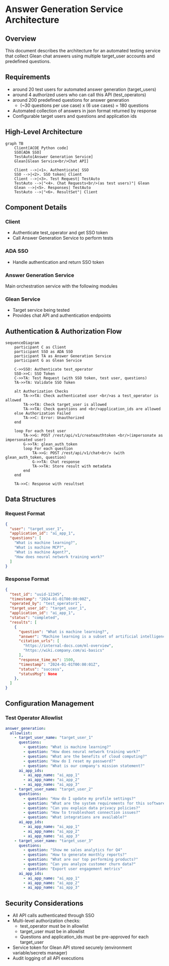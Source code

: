 # Answer Generation Service Architecture

## Overview
This document describes the architecture for an automated testing service that collect Glean chat answers using multiple target_user accounts and predefined questions.

## Requirements
- around 20 test users for automated answer generation (target_users)
- around 4 authorized users who can call this API (test_operators)
- around 200 predefined questions for answer generation
  - (~30 questions per use case) x (6 use cases) = 180 questions
- Automated collection of answers in json format returned by response
- Configurable target users and questions and application ids

## High-Level Architecture

```mermaid
graph TB
    Client[ACOE Python code]
    SSO[ADA SSO]
    TestAuto[Answer Generation Service]
    Glean[Glean Service<br/>Chat API]
    
    Client -->|<1>. Authenticate| SSO
    SSO -->|<2>. SSO token| Client
    Client -->|<3>. Test Request| TestAuto
    TestAuto -->|"<4>. Chat Requests<br/>(as test users)"| Glean
    Glean -->|<5>. Responses| TestAuto
    TestAuto -->|"<6>. ResultSet"| Client
```

## Component Details

### Client
- Authenticate test_operator and get SSO token
- Call Answer Generation Service to perform tests

### ADA SSO
- Handle authentication and return SSO token

### Answer Generation Service
Main orchestration service with the following modules

### Glean Service
- Target service being tested
- Provides chat API and authentication endpoints

## Authentication & Authorization Flow

```mermaid
sequenceDiagram
    participant C as Client
    participant SSO as ADA SSO
    participant TA as Answer Generation Service
    participant G as Glean Service
    
    C->>SSO: Authenticate test_operator
    SSO->>C: SSO Token
    C->>TA: Test Request (with SSO token, test user, questions)
    TA->>TA: Validate SSO Token
    
    alt Authorization Checks
        TA->>TA: Check authenticated user <br/>as a test_operator is allowed
        TA->>TA: Check target_user is allowed
        TA->>TA: Check questions and <br/>application_ids are allowed
    else Authorization Failed
        TA->>C: Error: Unauthorized
    end
    
    loop For each test user
        TA->>G: POST /rest/api/v1/createauthtoken <br/>(impersonate as impersonated user)
        G->>TA: glean_auth_token
        loop For each question
            TA->>G: POST /rest/api/v1/chat<br/> (with glean_auth_token, question)
            G->>TA: Chat response
            TA->>TA: Store result with metadata
        end
    end

    TA->>C: Response with resultset
```

## Data Structures

### Request Format
```json
{
  "user": "target_user_1",
  "application_id": "ai_app_1",
  "questions": [
    "What is machine learning?",
    "What is machine MCP?",
    "What is machine Agent?",
    "How does neural network training work?"
  ]
}
```

### Response Format
```json
{
  "test_id": "uuid-12345",
  "timestamp": "2024-01-01T00:00:00Z",
  "operated_by": "test_operator1",
  "target_user_id": "target_user_1",
  "application_id": "ai_app_1",
  "status": "completed",
  "results": [
    {
      "question": "What is machine learning?",
      "answer": "Machine learning is a subset of artificial intelligence...",
      "citation_urls": [
        "https://internal-docs.com/ml-overview",
        "https://wiki.company.com/ai-basics"
      ],
      "response_time_ms": 1500,
      "timestamp": "2024-01-01T00:00:01Z",
      "status": "success",
      "statusMsg": None
    },
  ]
}
```

## Configuration Management

### Test Operator Allowlist
```yaml
answer_generation:
  allowlist:
    - target_user_name: "target_user_1"
      questions:
        - question: "What is machine learning?"
        - question: "How does neural network training work?"
        - question: "What are the benefits of cloud computing?"
        - question: "How do I reset my password?"
        - question: "What is our company's mission statement?"
      ai_app_ids:
        - ai_app_name: "ai_app_1"
        - ai_app_name: "ai_app_2"
        - ai_app_name: "ai_app_3"
    - target_user_name: "target_user_2"
      questions:
        - question: "How do I update my profile settings?"
        - question: "What are the system requirements for this software?"
        - question: "Can you explain data privacy policies?"
        - question: "How to troubleshoot connection issues?"
        - question: "What integrations are available?"
      ai_app_ids:
        - ai_app_name: "ai_app_1"
        - ai_app_name: "ai_app_2"
        - ai_app_name: "ai_app_3"
    - target_user_name: "target_user_3"
      questions:
        - question: "Show me sales analytics for Q4"
        - question: "How to generate monthly reports?"
        - question: "What are our top performing products?"
        - question: "Can you analyze customer churn data?"
        - question: "Export user engagement metrics"
      ai_app_ids:
        - ai_app_name: "ai_app_1"
        - ai_app_name: "ai_app_2"
        - ai_app_name: "ai_app_3"
```

## Security Considerations
- All API calls authenticated through SSO
- Multi-level authorization checks:
  - test_operator must be in allowlist
  - target_user must be in allowlist
  - Questions and application_ids must be pre-approved for each target_user
- Service token for Glean API stored securely (environment variable/secrets manager)
- Audit logging of all API executions
